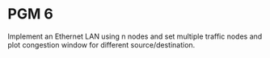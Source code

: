 # PGM 6
Implement an Ethernet LAN using n nodes and set multiple traffic nodes and plot congestion window for different source/destination.
